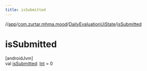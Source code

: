 ```yaml
---
title: isSubmitted
---
```

//[app](../../../index.html)/[com.zurtar.mhma.mood](../index.html)/[DailyEvaluationUiState](index.html)/[isSubmitted](is-submitted.html)



# isSubmitted



[androidJvm]\
val [isSubmitted](is-submitted.html): [Int](https://kotlinlang.org/api/core/kotlin-stdlib/kotlin/-int/index.html) = 0



